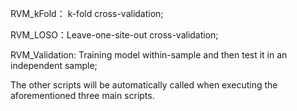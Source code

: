 RVM_kFold： k-fold cross-validation;

RVM_LOSO：Leave-one-site-out cross-validation;

RVM_Validation: Training model within-sample and then test it in an independent sample;

The other scripts will be automatically called when executing the aforementioned three main scripts. 
